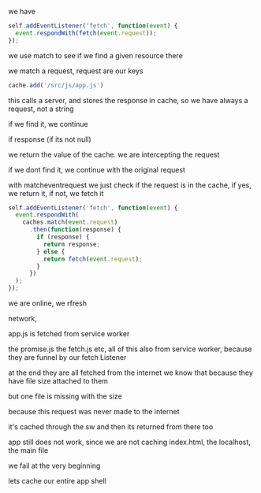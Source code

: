 

we have

```js
self.addEventListener('fetch', function(event) {
  event.respondWith(fetch(event.request));
});
```













we use match to see if we find a given resource there

we match a request, request are our keys

```js
cache.add('/src/js/app.js')
```

this calls a server, and stores the response in cache, so we have always a request, not a string

if we find it, we continue

if response (if its not null)

we return the value of the cache. we are intercepting the request

if we dont find it, we continue with the original request

with matcheventrequest we just check if the request is in the cache, if yes, we return it, if not, we fetch it

```js
self.addEventListener('fetch', function(event) {
  event.respondWith(
    caches.match(event.request)
      .then(function(response) {
        if (response) {
          return response;
        } else {
          return fetch(event.request);
        }
      })
  );
});
```

we are online, we rfresh

network,

app.js is fetched from service worker

the promise.js
the fetch.js etc, all of this also from service worker, because they are funnel by our fetch Listener



at the end they are all fetched from the internet
we know that because they have file size attached to them

but one file is missing with the size

because this request was never made to the internet

it's cached through the sw and then its returned from there too

app still does not work, since we are not caching index.html, the localhost, the main file

we fail at the very beginning

lets cache our entire app shell




































